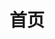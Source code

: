 ---
home: true
title: 首页
heroImage: /images/logo.webp
actions:
  - text: 立即下载
    link: https://www.123pan.com/s/epe3jv-mqJOd.html
    type: primary

features:
  - title: 简单
    details: 忘掉令人头疼的文件或代码，所有修改都是一键式的操作
  - title: 安全
    details: 完全没有封号的风险，也不会对设备性能造成任何影响
  - title: 全能
    details: 支持目前主流的大部分安卓设备无root修改

footer: Copyright © 2018-2024 MoY 
---